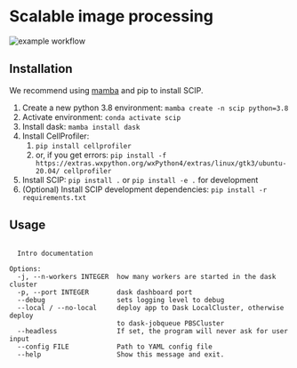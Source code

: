 # Scalable image processing

![example workflow](https://github.com/ScalableImageProcessing/dask-pipeline/actions/workflows/main.yml/badge.svg)

## Installation

We recommend using [mamba](https://github.com/mamba-org/mamba) and pip to install SCIP. 

1. Create a new python 3.8 environment: `mamba create -n scip python=3.8`
1. Activate environment: `conda activate scip`
1. Install dask: `mamba install dask`
1. Install CellProfiler:
    1. `pip install cellprofiler`
    1. or, if you get errors: `pip install -f https://extras.wxpython.org/wxPython4/extras/linux/gtk3/ubuntu-20.04/ cellprofiler`
1. Install SCIP: `pip install .` or `pip install -e .` for development
1. (Optional) Install SCIP development dependencies: `pip install -r requirements.txt`

## Usage

```Usage: scip [OPTIONS] [PATHS]... [OUTPUT_DIRECTORY]

  Intro documentation

Options:
  -j, --n-workers INTEGER  how many workers are started in the dask cluster
  -p, --port INTEGER       dask dashboard port
  --debug                  sets logging level to debug
  --local / --no-local     deploy app to Dask LocalCluster, otherwise deploy
                           to dask-jobqueue PBSCluster
  --headless               If set, the program will never ask for user input
  --config FILE            Path to YAML config file
  --help                   Show this message and exit.
```